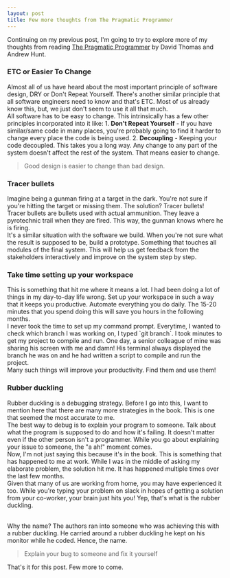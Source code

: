 ```yaml
---
layout: post
title: Few more thoughts from The Pragmatic Programmer
---
```


Continuing on my previous post, I'm going to try to explore more of my thoughts from reading <a href="https://www.amazon.in/Pragmatic-Programmer-journey-mastery-Anniversary-ebook/dp/B07VRS84D1/ref=asc_df_B07VRS84D1/">The Pragmatic Programmer</a> by David Thomas and Andrew Hunt.

<h3>ETC or Easier To Change</h3>
Almost all of us have heard about the most important principle of software design, DRY or Don't Repeat Yourself. There's another similar principle that all software engineers need to know and that's ETC. Most of us already know this, but, we just don't seem to use it all that much.<br>
All software has to be easy to change. This intrinsically has a few other principles incorporated into it like:
1. <b>Don't Repeat Yourself</b> - If you have similar/same code in many places, you're probably going to find it harder to change every place the code is being used.
2. <b>Decoupling</b> - Keeping your code decoupled. This takes you a long way. Any change to any part of the system doesn't affect the rest of the system. That means easier to change.

> Good design is easier to change than bad design.

<h3>Tracer bullets</h3>
Imagine being a gunman firing at a target in the dark. You're not sure if you're hitting the target or missing them. The solution? Tracer bullets! Tracer bullets are bullets used with actual ammunition. They leave a pyrotechnic trail when they are fired. This way, the gunman knows where he is firing.<br>
It's a similar situation with the software we build. When you're not sure what the result is supposed to be, build a prototype. Something that touches all modules of the final system. This will help us get feedback from the stakeholders interactively and improve on the system step by step.

<h3>Take time setting up your workspace</h3>
This is something that hit me where it means a lot. I had been doing a lot of things in my day-to-day life wrong. Set up your workspace in such a way that it keeps you productive. Automate everything you do daily. The 15-20 minutes that you spend doing this will save you hours in the following months.<br>
I never took the time to set up my command prompt. Everytime, I wanted to check which branch I was working on, I typed `git branch`. I took minutes to get my project to compile and run. One day, a senior colleague of mine was sharing his screen with me and damn! His terminal always displayed the branch he was on and he had written a script to compile and run the project.<br>
Many such things will improve your productivity. Find them and use them!

<h3>Rubber duckling</h3>
Rubber duckling is a debugging strategy. Before I go into this, I want to mention here that there are many more strategies in the book. This is one that seemed the most accurate to me.<br>
The best way to debug is to explain your program to someone. Talk about what the program is supposed to do and how it's failing. It doesn't matter even if the other person isn't a programmer. While you go about explaining your issue to someone, the "a ah!" moment comes.<br>
Now, I'm not just saying this because it's in the book. This is something that has happened to me at work. While I was in the middle of asking my elaborate problem, the solution hit me. It has happened multiple times over the last few months.<br>
Given that many of us are working from home, you may have experienced it too. While you're typing your problem on slack in hopes of getting a solution from your co-worker, your brain just hits you! Yep, that's what is the rubber duckling.<br><br>

Why the name? The authors ran into someone who was achieving this with a rubber duckling. He carried around a rubber duckling he kept on his monitor while he coded. Hence, the name.

> Explain your bug to someone and fix it yourself

That's it for this post. Few more to come.

